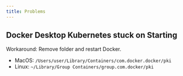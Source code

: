 ```yaml
---
title: Problems
---
```


## Docker Desktop Kubernetes stuck on Starting

Workaround: Remove folder and restart Docker.

- MacOS: `/Users/user/Library/Containers/com.docker.docker/pki`
- Linux: `~/Library/Group Containers/group.com.docker/pki`
